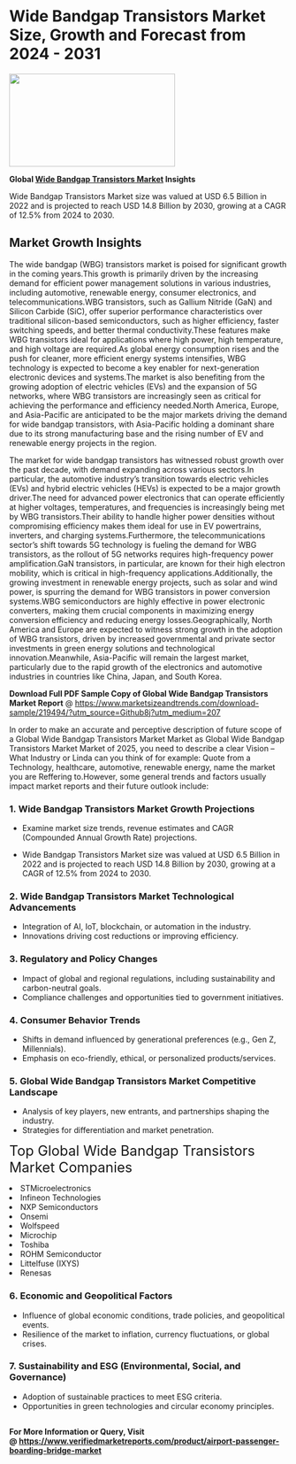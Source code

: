 <H1>Wide Bandgap Transistors Market Size, Growth and Forecast from 2024 - 2031</H1><img class="aligncenter size-medium wp-image-584254" src="https://thirdeyenews.in/wp-content/uploads/2024/09/Global-Market-Research-300x168.jpeg" alt="" width="300" height="168" /><p><strong>Global&nbsp;<a href="https://www.marketsizeandtrends.com/download-sample/219494/?utm_source=Github8j?utm_medium=207">Wide Bandgap Transistors Market</a> Insights</strong></p><p>Wide Bandgap Transistors Market size was valued at USD 6.5 Billion in 2022 and is projected to reach USD 14.8 Billion by 2030, growing at a CAGR of 12.5% from 2024 to 2030.</p><p><h2>Market Growth Insights</h2> <p>The wide bandgap (WBG) transistors market is poised for significant growth in the coming years.This growth is primarily driven by the increasing demand for efficient power management solutions in various industries, including automotive, renewable energy, consumer electronics, and telecommunications.WBG transistors, such as Gallium Nitride (GaN) and Silicon Carbide (SiC), offer superior performance characteristics over traditional silicon-based semiconductors, such as higher efficiency, faster switching speeds, and better thermal conductivity.These features make WBG transistors ideal for applications where high power, high temperature, and high voltage are required.As global energy consumption rises and the push for cleaner, more efficient energy systems intensifies, WBG technology is expected to become a key enabler for next-generation electronic devices and systems.The market is also benefiting from the growing adoption of electric vehicles (EVs) and the expansion of 5G networks, where WBG transistors are increasingly seen as critical for achieving the performance and efficiency needed.North America, Europe, and Asia-Pacific are anticipated to be the major markets driving the demand for wide bandgap transistors, with Asia-Pacific holding a dominant share due to its strong manufacturing base and the rising number of EV and renewable energy projects in the region.</p> <p>The market for wide bandgap transistors has witnessed robust growth over the past decade, with demand expanding across various sectors.In particular, the automotive industry’s transition towards electric vehicles (EVs) and hybrid electric vehicles (HEVs) is expected to be a major growth driver.The need for advanced power electronics that can operate efficiently at higher voltages, temperatures, and frequencies is increasingly being met by WBG transistors.Their ability to handle higher power densities without compromising efficiency makes them ideal for use in EV powertrains, inverters, and charging systems.Furthermore, the telecommunications sector’s shift towards 5G technology is fueling the demand for WBG transistors, as the rollout of 5G networks requires high-frequency power amplification.GaN transistors, in particular, are known for their high electron mobility, which is critical in high-frequency applications.Additionally, the growing investment in renewable energy projects, such as solar and wind power, is spurring the demand for WBG transistors in power conversion systems.WBG semiconductors are highly effective in power electronic converters, making them crucial components in maximizing energy conversion efficiency and reducing energy losses.Geographically, North America and Europe are expected to witness strong growth in the adoption of WBG transistors, driven by increased governmental and private sector investments in green energy solutions and technological innovation.Meanwhile, Asia-Pacific will remain the largest market, particularly due to the rapid growth of the electronics and automotive industries in countries like China, Japan, and South Korea.</p> <p><span class=""><strong>Download Full PDF Sample Copy of Global Wide Bandgap Transistors Market Report</strong> @ <a href="https://www.marketsizeandtrends.com/download-sample/219494/?utm_source=Github8j?utm_medium=207" target="_blank">https://www.marketsizeandtrends.com/download-sample/219494/?utm_source=Github8j?utm_medium=207</a></span></p><p>In order to make an accurate and perceptive description of future scope of a Global&nbsp;Wide Bandgap Transistors Market Market as Global&nbsp;Wide Bandgap Transistors Market Market of 2025, you need to describe a clear Vision &ndash; What Industry or Linda can you think of for example: Quote from a Technology, healthcare, automotive, renewable energy, name the market you are Reffering to.However, some general trends and factors usually impact market reports and their future outlook include:</p><h3>1.&nbsp;<strong>Wide Bandgap Transistors Market Growth Projections</strong></h3><ul><li>Examine market size trends, revenue estimates and CAGR (Compounded Annual Growth Rate) projections.</li><li><p>Wide Bandgap Transistors Market size was valued at USD 6.5 Billion in 2022 and is projected to reach USD 14.8 Billion by 2030, growing at a CAGR of 12.5% from 2024 to 2030.</p></li></ul><h3>2.&nbsp;<strong>Wide Bandgap Transistors Market Technological Advancements</strong></h3><ul><li>Integration of AI, IoT, blockchain, or automation in the industry.</li><li>Innovations driving cost reductions or improving efficiency.</li></ul><h3>3.&nbsp;<strong>Regulatory and Policy Changes</strong></h3><ul><li>Impact of global and regional regulations, including sustainability and carbon-neutral goals.</li><li>Compliance challenges and opportunities tied to government initiatives.</li></ul><h3>4.&nbsp;<strong>Consumer Behavior Trends</strong></h3><ul><li>Shifts in demand influenced by generational preferences (e.g., Gen Z, Millennials).</li><li>Emphasis on eco-friendly, ethical, or personalized products/services.</li></ul><h3>5.&nbsp;<strong>Global Wide Bandgap Transistors Market Competitive Landscape</strong></h3><ul><li>Analysis of key players, new entrants, and partnerships shaping the industry.</li><li>Strategies for differentiation and market penetration.</li></ul><p data-pm-slice="1 1 []"><span style="color: inherit; font-family: inherit; font-size: 25px;">Top Global Wide Bandgap Transistors Market Companies</span></p><div class="" data-test-id=""><p><li>STMicroelectronics</li><li> Infineon Technologies</li><li> NXP Semiconductors</li><li> Onsemi</li><li> Wolfspeed</li><li> Microchip</li><li> Toshiba</li><li> ROHM Semiconductor</li><li> Littelfuse (IXYS)</li><li> Renesas</li></p></div><h3>6.&nbsp;<strong>Economic and Geopolitical Factors</strong></h3><ul><li>Influence of global economic conditions, trade policies, and geopolitical events.</li><li>Resilience of the market to inflation, currency fluctuations, or global crises.</li></ul><h3>7.&nbsp;<strong>Sustainability and ESG (Environmental, Social, and Governance)</strong></h3><ul><li>Adoption of sustainable practices to meet ESG criteria.</li><li>Opportunities in green technologies and circular economy principles.</li></ul><h2><strong style="font-size: 14px;">For More Information or Query, Visit @&nbsp;</strong><a style="background-color: #ffffff; font-size: 14px;" href="https://www.marketsizeandtrends.com/report/wide-bandgap-transistors-market/" target="_blank">https://www.verifiedmarketreports.com/product/airport-passenger-boarding-bridge-market</a></h2>